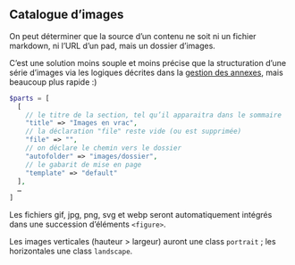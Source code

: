 ## Catalogue d’images

On peut déterminer que la source d’un contenu ne soit ni un fichier markdown, ni l’URL d’un pad, mais un dossier d’images.

C’est une solution moins souple et moins précise que la structuration d’une série d’images via les logiques décrites dans la [gestion des annexes](appendices.md), mais beaucoup plus rapide :)

```php
$parts = [
  [
    // le titre de la section, tel qu’il apparaitra dans le sommaire
    "title" => "Images en vrac", 
    // la déclaration "file" reste vide (ou est supprimée)
    "file" => "", 
    // on déclare le chemin vers le dossier
    "autofolder" => "images/dossier", 
    // le gabarit de mise en page
    "template" => "default" 
  ],
  …
]
```
Les fichiers gif, jpg, png, svg et webp seront automatiquement intégrés dans une succession d’éléments `<figure>`. 

Les images verticales (hauteur > largeur) auront une class `portrait` ; les horizontales une class `landscape`.